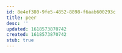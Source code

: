 ```yaml
---
id: 8e4ef380-9fe5-4852-8898-f6aab600293c
title: peer
desc: ''
updated: 1618573870742
created: 1618573870742
stub: true
---
```


